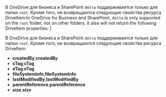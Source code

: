 <span data-ttu-id="ac31b-p111">В OneDrive для бизнеса и SharePoint `delta` поддерживается только для папки `root`. Кроме того, не возвращаются следующие свойства ресурса DriveItem:</span><span class="sxs-lookup"><span data-stu-id="ac31b-p111">In OneDrive for Business and SharePoint, `delta` is only supported on the `root` folder, not on other folders. It also will not return the following DriveItem properties:</span></span>                                       |


В OneDrive для бизнеса и SharePoint `delta` поддерживается только для папки `root`. Кроме того, не возвращаются следующие свойства ресурса DriveItem:

* <span data-ttu-id="ac31b-171">**createdBy**;</span><span class="sxs-lookup"><span data-stu-id="ac31b-171">**createdBy**</span></span>
* <span data-ttu-id="ac31b-172">**cTag**;</span><span class="sxs-lookup"><span data-stu-id="ac31b-172">**cTag**</span></span>
* <span data-ttu-id="ac31b-173">**eTag**;</span><span class="sxs-lookup"><span data-stu-id="ac31b-173">**eTag**</span></span>
* <span data-ttu-id="ac31b-174">**fileSystemInfo**;</span><span class="sxs-lookup"><span data-stu-id="ac31b-174">**fileSystemInfo**</span></span>
* <span data-ttu-id="ac31b-175">**lastModifiedBy**;</span><span class="sxs-lookup"><span data-stu-id="ac31b-175">**lastModifiedBy**</span></span>
* <span data-ttu-id="ac31b-176">**parentReference**;</span><span class="sxs-lookup"><span data-stu-id="ac31b-176">**parentReference**</span></span>
* <span data-ttu-id="ac31b-177">**size**.</span><span class="sxs-lookup"><span data-stu-id="ac31b-177">**size**</span></span>


<!-- {
  "type": "#page.annotation",
  "description": "Get item delta",
  "keywords": "",
  "section": "documentation",
  "tocPath": ""
}-->
